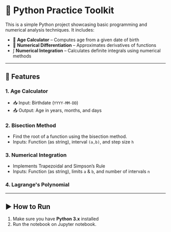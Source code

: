 # 🐍 Python Practice Toolkit

This is a simple Python project showcasing basic programming and numerical analysis techniques. It includes:

- 📆 **Age Calculator** – Computes age from a given date of birth  
- 🧮 **Numerical Differentiation** – Approximates derivatives of functions  
- ∫ **Numerical Integration** – Calculates definite integrals using numerical methods

---

## 🚀 Features

### 1. Age Calculator
- 📥 Input: Birthdate (`YYYY-MM-DD`)  
- 📤 Output: Age in years, months, and days  

### 2. Bisection Method
- Find the root of a function using the bisection method. 
- Inputs: Function (as string), interval `(a,b)`, and step size `h`

### 3. Numerical Integration
- Implements Trapezoidal and Simpson’s Rule  
- Inputs: Function (as string), limits `a` & `b`, and number of intervals `n`  

### 4. Lagrange's Polynomial
---

## ▶️ How to Run

1. Make sure you have **Python 3.x** installed  
2. Run the notebook on Jupyter notebook.

